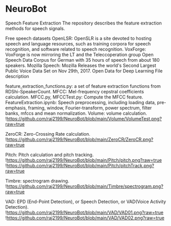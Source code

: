 # NeuroBot
Speech Feature Extraction
The repository describes the feature extraction methods for speech signals.

Free speech datasets
OpenLSR: OpenSLR is a site devoted to hosting speech and language resources, such as training corpora for speech recognition, and software related to speech recognition.
VoxForge: VoxForge is now mirroring the LT and the Teleccoperation group Open Speech Data Corpus for German with 35 hours of speech from about 180 speakers.
Mozilla Speech: Mozilla Releases the world's Second Largest Public Voice Data Set on Nov 29th, 2017.
Open Data for Deep Learning
File description

feature_extraction_functions.py: a set of feature extraction functions from RDShi-SpeakerCount.
MFCC: Mel-frequency cepstral coefficients calculation.
MFCC.py, MFCCTest.py: Compute the MFCC feature.
FeatureExtraction.ipynb: Speech preprocessing, including loading data, pre-emphasis, framing, window, Fourier-transform, power spectrum, filter banks, mfccs and mean normalization.
Volume: volume calculation.
!https://github.com/raj2199/NeuroBot/blob/main/Volume/VolumeTest.png?raw=true


ZeroCR: Zero-Crossing Rate calculation.
!https://github.com/raj2199/NeuroBot/blob/main/ZeroCR/ZeroCR.png?raw=true

Pitch: Pitch calculation and pitch tracking.
!https://github.com/raj2199/NeuroBot/blob/main/Pitch/pitch.png?raw=true
!https://github.com/raj2199/NeuroBot/blob/main/Pitch/pitchTrack.png?raw=true

Timbre: spectrogram drawing.
!https://github.com/raj2199/NeuroBot/blob/main/Timbre/spectrogram.png?raw=true

VAD: EPD (End-Point Detection), or Speech Detection, or VAD(Voice Activity Detection).
!https://github.com/raj2199/NeuroBot/blob/main/VAD/VAD01.png?raw=true
!https://github.com/raj2199/NeuroBot/blob/main/VAD/VAD02.png?raw=true
